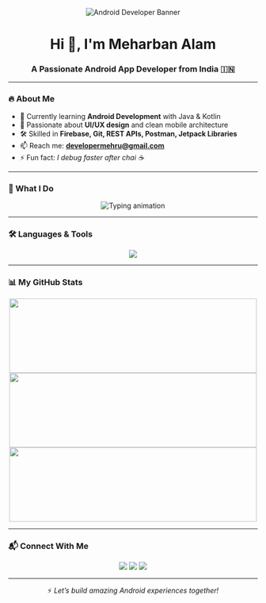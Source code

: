 <!-- Banner -->
<p align="center">
  <img src="https://i.ibb.co/jRDZVYw/dev-banner.gif" alt="Android Developer Banner" />
</p>

<h1 align="center">Hi 👋, I'm Meharban Alam</h1>
<h3 align="center">A Passionate Android App Developer from India 🇮🇳</h3>

---

### 🔥 About Me

- 🌱 Currently learning **Android Development** with Java & Kotlin  
- 🧠 Passionate about **UI/UX design** and clean mobile architecture  
- 🛠️ Skilled in **Firebase, Git, REST APIs, Postman, Jetpack Libraries**  
- 📫 Reach me: **developermehru@gmail.com**  
- ⚡ Fun fact: *I debug faster after chai ☕*

---

### 🚀 What I Do

<p align="center">
  <img src="https://readme-typing-svg.demolab.com?font=Fira+Code&size=20&pause=1000&color=00FFB3&center=true&vCenter=true&width=500&lines=Android+App+Development;Firebase+Integration;Jetpack+Libraries;Java+%26+Kotlin;Postman+%7C+GitHub+%7C+UI+Design" alt="Typing animation" />
</p>

---

### 🛠️ Languages & Tools

<p align="center">
  <img src="https://skillicons.dev/icons?i=java,kotlin,androidstudio,firebase,html,css,js,postman,git,github" />
</p>

---

### 📊 My GitHub Stats

<p align="center">
  <img src="https://github-readme-stats.vercel.app/api?username=Mehruuban&show_icons=true&theme=radical&hide_border=true" width="500" height="150"/>
  <br/>
  <img src="https://streak-stats.demolab.com/?user=Mehruuban&theme=radical&hide_border=true" width="500" height="150"/>
  <br/>
  <img src="https://github-readme-stats.vercel.app/api/top-langs/?username=Mehruuban&layout=compact&theme=radical&hide_border=true" width="500" height="150"/>
</p>

---

### 📬 Connect With Me

<p align="center">
  <a href="mailto:devmeharbanalam@gmail.com"><img src="https://img.shields.io/badge/Gmail-red?logo=gmail&logoColor=white" /></a>
  <a href="https://linkedin.com/in/meharban-alam-9bbb7a327"><img src="https://img.shields.io/badge/LinkedIn-blue?logo=linkedin&logoColor=white" /></a>
  <a href="https://github.com/Mehruuban"><img src="https://img.shields.io/badge/GitHub-black?logo=github&logoColor=white" /></a>
</p>

---

<p align="center">
  ⚡ <i>Let’s build amazing Android experiences together!</i>
</p>
